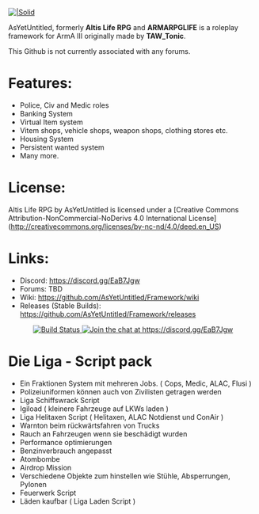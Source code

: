 [![|Solid](http://i.imgur.com/pL3heId.png)](https://github.com/AsYetUntitled/Framework/)

AsYetUntitled, formerly <b>Altis Life RPG</b> and <b>ARMARPGLIFE</b> is a roleplay framework for ArmA III originally made by <b>TAW_Tonic</b>.

This Github is not currently associated with any forums.

# Features:

  - Police, Civ and Medic roles 
  - Banking System
  - Virtual Item system 
  - Vitem shops, vehicle shops, weapon shops, clothing stores etc. 
  - Housing System 
  - Persistent wanted system
  - Many more. 

# License: 
Altis Life RPG by AsYetUntitled is licensed under a [Creative Commons Attribution-NonCommercial-NoDerivs 4.0 International License] (http://creativecommons.org/licenses/by-nc-nd/4.0/deed.en_US)

# Links:
  - Discord: https://discord.gg/EaB7Jgw
  - Forums: TBD
  - Wiki: https://github.com/AsYetUntitled/Framework/wiki 
  - Releases (Stable Builds): https://github.com/AsYetUntitled/Framework/releases

<p align="center">
    <a href="https://travis-ci.org/AsYetUntitled/Framework">
        <img src="https://api.travis-ci.org/AsYetUntitled/Framework.svg" alt="Build Status">
    </a>
       <a href="https://discord.gg/EaB7Jgw">
        <img src="https://img.shields.io/badge/Discord-Join%20chat%20→-738bd7.svg" alt="Join the chat at https://discord.gg/EaB7Jgw">
    </a>
</p>


# Die Liga - Script pack

 - Ein Fraktionen System mit mehreren Jobs. ( Cops, Medic, ALAC, Flusi )
 - Polizeiuniformen können auch von Zivilisten getragen werden
 - Liga Schiffswrack Script
 - Igiload ( kleinere Fahrzeuge auf LKWs laden )
 - Liga Helitaxen Script ( Helitaxen, ALAC Notdienst und ConAir )
 - Warnton beim rückwärtsfahren von Trucks
 - Rauch an Fahrzeugen wenn sie beschädigt wurden
 - Performance optimierungen
 - Benzinverbrauch angepasst
 - Atombombe
 - Airdrop Mission 
 - Verschiedene Objekte zum hinstellen wie Stühle, Absperrungen, Pylonen
 - Feuerwerk Script
 - Läden kaufbar ( Liga Laden Script )